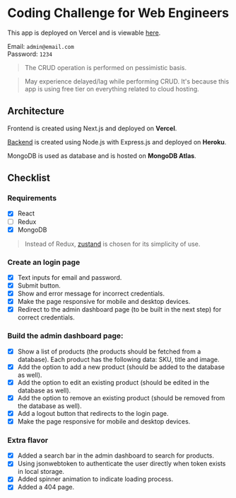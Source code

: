 # Coding Challenge for Web Engineers

This app is deployed on Vercel and is viewable [here](https://mighty-jaxx-challenge.vercel.app/).

Email: `admin@email.com` <br />
Password: `1234`

> The CRUD operation is performed on pessimistic basis.

> May experience delayed/lag while performing CRUD. It's because this app is using free tier on everything related to cloud hosting.

## Architecture
Frontend is created using Next.js and deployed on **Vercel**.

[Backend](https://github.com/jiajinho/mighty-jaxx-be) is created using Node.js with Express.js and deployed on **Heroku**.

MongoDB is used as database and is hosted on **MongoDB Atlas**.

## Checklist
### Requirements
- [x] React
- [ ] Redux
- [x] MongoDB

> Instead of Redux, [zustand](https://github.com/pmndrs/zustand) is chosen for its simplicity of use.

### Create an login page
- [x] Text inputs for email and password.
- [x] Submit button.
- [x] Show and error message for incorrect credentials.
- [x] Make the page responsive for mobile and desktop devices.
- [x] Redirect to the admin dashboard page (to be built in the next step) for correct credentials.

### Build the admin dashboard page:
- [x] Show a list of products (the products should be fetched from a database). Each product has the following data: SKU, title and image.
- [x] Add the option to add a new product (should be added to the database as well).
- [x] Add the option to edit an existing product (should be edited in the database as well).
- [x] Add the option to remove an existing product (should be removed from the database as well).
- [x] Add a logout button that redirects to the login page.
- [x] Make the page responsive for mobile and desktop devices.

### Extra flavor
- [x] Added a search bar in the admin dashboard to search for products.
- [x] Using jsonwebtoken to authenticate the user directly when token exists in local storage.
- [x] Added spinner animation to indicate loading process.
- [x] Added a 404 page.
